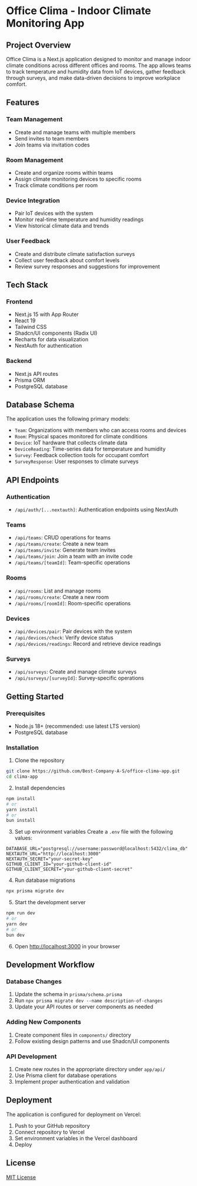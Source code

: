 # Office Clima - Indoor Climate Monitoring App

## Project Overview

Office Clima is a Next.js application designed to monitor and manage indoor climate conditions across different offices and rooms. The app allows teams to track temperature and humidity data from IoT devices, gather feedback through surveys, and make data-driven decisions to improve workplace comfort.

## Features

### Team Management

- Create and manage teams with multiple members
- Send invites to team members
- Join teams via invitation codes

### Room Management

- Create and organize rooms within teams
- Assign climate monitoring devices to specific rooms
- Track climate conditions per room

### Device Integration

- Pair IoT devices with the system
- Monitor real-time temperature and humidity readings
- View historical climate data and trends

### User Feedback

- Create and distribute climate satisfaction surveys
- Collect user feedback about comfort levels
- Review survey responses and suggestions for improvement

## Tech Stack

### Frontend

- Next.js 15 with App Router
- React 19
- Tailwind CSS
- Shadcn/UI components (Radix UI)
- Recharts for data visualization
- NextAuth for authentication

### Backend

- Next.js API routes
- Prisma ORM
- PostgreSQL database

## Database Schema

The application uses the following primary models:

- `Team`: Organizations with members who can access rooms and devices
- `Room`: Physical spaces monitored for climate conditions
- `Device`: IoT hardware that collects climate data
- `DeviceReading`: Time-series data for temperature and humidity
- `Survey`: Feedback collection tools for occupant comfort
- `SurveyResponse`: User responses to climate surveys

## API Endpoints

### Authentication

- `/api/auth/[...nextauth]`: Authentication endpoints using NextAuth

### Teams

- `/api/teams`: CRUD operations for teams
- `/api/teams/create`: Create a new team
- `/api/teams/invite`: Generate team invites
- `/api/teams/join`: Join a team with an invite code
- `/api/teams/[teamId]`: Team-specific operations

### Rooms

- `/api/rooms`: List and manage rooms
- `/api/rooms/create`: Create a new room
- `/api/rooms/[roomId]`: Room-specific operations

### Devices

- `/api/devices/pair`: Pair devices with the system
- `/api/devices/check`: Verify device status
- `/api/devices/readings`: Record and retrieve device readings

### Surveys

- `/api/surveys`: Create and manage climate surveys
- `/api/surveys/[surveyId]`: Survey-specific operations

## Getting Started

### Prerequisites

- Node.js 18+ (recommended: use latest LTS version)
- PostgreSQL database

### Installation

1. Clone the repository

```bash
git clone https://github.com/Best-Company-A-S/office-clima-app.git
cd clima-app
```

2. Install dependencies

```bash
npm install
# or
yarn install
# or
bun install
```

3. Set up environment variables
   Create a `.env` file with the following values:

```
DATABASE_URL="postgresql://username:password@localhost:5432/clima_db"
NEXTAUTH_URL="http://localhost:3000"
NEXTAUTH_SECRET="your-secret-key"
GITHUB_CLIENT_ID="your-github-client-id"
GITHUB_CLIENT_SECRET="your-github-client-secret"
```

4. Run database migrations

```bash
npx prisma migrate dev
```

5. Start the development server

```bash
npm run dev
# or
yarn dev
# or
bun dev
```

6. Open [http://localhost:3000](http://localhost:3000) in your browser

## Development Workflow

### Database Changes

1. Update the schema in `prisma/schema.prisma`
2. Run `npx prisma migrate dev --name description-of-changes`
3. Update your API routes or server components as needed

### Adding New Components

1. Create component files in `components/` directory
2. Follow existing design patterns and use Shadcn/UI components

### API Development

1. Create new routes in the appropriate directory under `app/api/`
2. Use Prisma client for database operations
3. Implement proper authentication and validation

## Deployment

The application is configured for deployment on Vercel:

1. Push to your GitHub repository
2. Connect repository to Vercel
3. Set environment variables in the Vercel dashboard
4. Deploy

## License

[MIT License](LICENSE)

